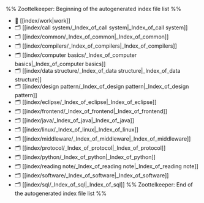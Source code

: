 %% Zoottelkeeper: Beginning of the autogenerated index file list  %%
- 📄 [[index/work|work]]
- 🗂️ [[index/call system/_Index_of_call system|_Index_of_call system]]
- 🗂️ [[index/common/_Index_of_common|_Index_of_common]]
- 🗂️ [[index/compilers/_Index_of_compilers|_Index_of_compilers]]
- 🗂️ [[index/computer basics/_Index_of_computer basics|_Index_of_computer basics]]
- 🗂️ [[index/data structure/_Index_of_data structure|_Index_of_data structure]]
- 🗂️ [[index/design pattern/_Index_of_design pattern|_Index_of_design pattern]]
- 🗂️ [[index/eclipse/_Index_of_eclipse|_Index_of_eclipse]]
- 🗂️ [[index/frontend/_Index_of_frontend|_Index_of_frontend]]
- 🗂️ [[index/java/_Index_of_java|_Index_of_java]]
- 🗂️ [[index/linux/_Index_of_linux|_Index_of_linux]]
- 🗂️ [[index/middleware/_Index_of_middleware|_Index_of_middleware]]
- 🗂️ [[index/protocol/_Index_of_protocol|_Index_of_protocol]]
- 🗂️ [[index/python/_Index_of_python|_Index_of_python]]
- 🗂️ [[index/reading note/_Index_of_reading note|_Index_of_reading note]]
- 🗂️ [[index/software/_Index_of_software|_Index_of_software]]
- 🗂️ [[index/sql/_Index_of_sql|_Index_of_sql]]
%% Zoottelkeeper: End of the autogenerated index file list  %%
